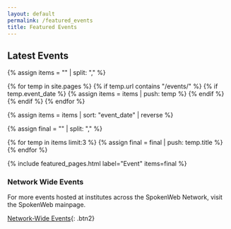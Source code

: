 ```yaml
---
layout: default
permalink: /featured_events
title: Featured Events
---
```


<h2>Latest Events</h2>

{% assign items = "" | split: "," %}

{% for temp in site.pages %}
    {% if temp.url contains "/events/" %}
        {% if temp.event_date %}
            {% assign items = items | push: temp %}
        {% endif %}
    {% endif %}
{% endfor %}

{% assign items = items | sort: "event_date" | reverse %}

{% assign final = "" | split: "," %}

{% for temp in items limit:3 %}
    {% assign final = final | push: temp.title %}
{% endfor %}

{% include featured_pages.html label="Event" items=final %}

<h3>Network Wide Events </h3>

For more events hosted at institutes across the SpokenWeb Network, visit the SpokenWeb mainpage.

[Network-Wide Events](https://spokenweb.ca/events/){: .btn2}
